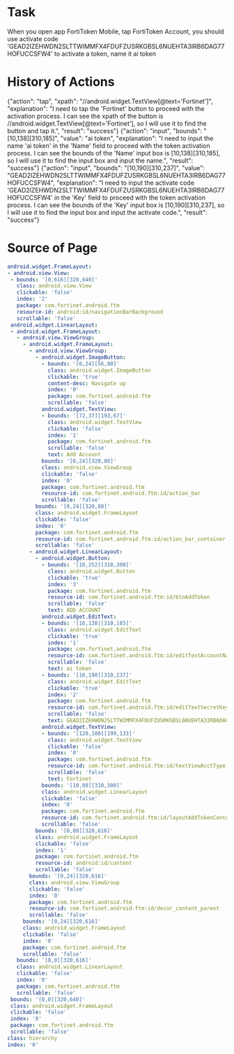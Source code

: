 # Task 
 When you open app FortiToken Mobile, tap FortiToken Account, you should use activate code 'GEAD2IZEHWDN2SLTTWIMMFX4FDUFZUSRKGBSL6NUEHTA3IRB6DAG77HOFUCCSFW4' to activate a token, name it ai token
# History of Actions 
 {"action": "tap", "xpath": "//android.widget.TextView[@text='Fortinet']", "explanation": "I need to tap the 'Fortinet' button to proceed with the activation process. I can see the xpath of the button is //android.widget.TextView[@text='Fortinet'], so I will use it to find the button and tap it.", "result": "success"}
{"action": "input", "bounds": "[10,138][310,185]", "value": "ai token", "explanation": "I need to input the name 'ai token' in the 'Name' field to proceed with the token activation process. I can see the bounds of the 'Name' input box is [10,138][310,185], so I will use it to find the input box and input the name.", "result": "success"}
{"action": "input", "bounds": "[10,190][310,237]", "value": "GEAD2IZEHWDN2SLTTWIMMFX4FDUFZUSRKGBSL6NUEHTA3IRB6DAG77HOFUCCSFW4", "explanation": "I need to input the activate code 'GEAD2IZEHWDN2SLTTWIMMFX4FDUFZUSRKGBSL6NUEHTA3IRB6DAG77HOFUCCSFW4' in the 'Key' field to proceed with the token activation process. I can see the bounds of the 'Key' input box is [10,190][310,237], so I will use it to find the input box and input the activate code.", "result": "success"}
# Source of Page 
 ```yaml
 android.widget.FrameLayout:
- android.view.View:
  - bounds: '[0,616][320,640]'
    class: android.view.View
    clickable: 'false'
    index: '2'
    package: com.fortinet.android.ftm
    resource-id: android:id/navigationBarBackground
    scrollable: 'false'
  android.widget.LinearLayout:
  - android.widget.FrameLayout:
    - android.view.ViewGroup:
      - android.widget.FrameLayout:
        - android.view.ViewGroup:
          - android.widget.ImageButton:
            - bounds: '[0,24][56,80]'
              class: android.widget.ImageButton
              clickable: 'true'
              content-desc: Navigate up
              index: '0'
              package: com.fortinet.android.ftm
              scrollable: 'false'
            android.widget.TextView:
            - bounds: '[72,37][193,67]'
              class: android.widget.TextView
              clickable: 'false'
              index: '1'
              package: com.fortinet.android.ftm
              scrollable: 'false'
              text: Add Account
            bounds: '[0,24][320,80]'
            class: android.view.ViewGroup
            clickable: 'false'
            index: '0'
            package: com.fortinet.android.ftm
            resource-id: com.fortinet.android.ftm:id/action_bar
            scrollable: 'false'
          bounds: '[0,24][320,80]'
          class: android.widget.FrameLayout
          clickable: 'false'
          index: '0'
          package: com.fortinet.android.ftm
          resource-id: com.fortinet.android.ftm:id/action_bar_container
          scrollable: 'false'
        - android.widget.LinearLayout:
          - android.widget.Button:
            - bounds: '[10,252][310,300]'
              class: android.widget.Button
              clickable: 'true'
              index: '3'
              package: com.fortinet.android.ftm
              resource-id: com.fortinet.android.ftm:id/btnAddToken
              scrollable: 'false'
              text: ADD ACCOUNT
            android.widget.EditText:
            - bounds: '[10,138][310,185]'
              class: android.widget.EditText
              clickable: 'true'
              index: '1'
              package: com.fortinet.android.ftm
              resource-id: com.fortinet.android.ftm:id/editTextAccountName
              scrollable: 'false'
              text: ai token
            - bounds: '[10,190][310,237]'
              class: android.widget.EditText
              clickable: 'true'
              index: '2'
              package: com.fortinet.android.ftm
              resource-id: com.fortinet.android.ftm:id/editTextSecretKey
              scrollable: 'false'
              text: GEAD2IZEHWDN2SLTTWIMMFX4FDUFZUSRKGBSL6NUEHTA3IRB6DAG77HOFUCCSFW4
            android.widget.TextView:
            - bounds: '[120,100][199,133]'
              class: android.widget.TextView
              clickable: 'false'
              index: '0'
              package: com.fortinet.android.ftm
              resource-id: com.fortinet.android.ftm:id/textViewAcctType
              scrollable: 'false'
              text: Fortinet
            bounds: '[10,80][310,300]'
            class: android.widget.LinearLayout
            clickable: 'false'
            index: '0'
            package: com.fortinet.android.ftm
            resource-id: com.fortinet.android.ftm:id/layoutAddTokenContent
            scrollable: 'false'
          bounds: '[0,80][320,616]'
          class: android.widget.FrameLayout
          clickable: 'false'
          index: '1'
          package: com.fortinet.android.ftm
          resource-id: android:id/content
          scrollable: 'false'
        bounds: '[0,24][320,616]'
        class: android.view.ViewGroup
        clickable: 'false'
        index: '0'
        package: com.fortinet.android.ftm
        resource-id: com.fortinet.android.ftm:id/decor_content_parent
        scrollable: 'false'
      bounds: '[0,24][320,616]'
      class: android.widget.FrameLayout
      clickable: 'false'
      index: '0'
      package: com.fortinet.android.ftm
      scrollable: 'false'
    bounds: '[0,0][320,616]'
    class: android.widget.LinearLayout
    clickable: 'false'
    index: '0'
    package: com.fortinet.android.ftm
    scrollable: 'false'
  bounds: '[0,0][320,640]'
  class: android.widget.FrameLayout
  clickable: 'false'
  index: '0'
  package: com.fortinet.android.ftm
  scrollable: 'false'
class: hierarchy
index: '0'
 
```